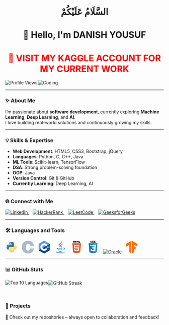 <h1 align="center">السَّلَامُ عَلَيْكُمْ</h1>
<h1 align="center">👋 Hello, I'm DANISH YOUSUF</h1>

<h1 align="center">
    <a href="https://www.kaggle.com/danishyousuf19" target="_blank" font_size:20px; style="text-decoration: none; color: red;">
        🚀 VISIT MY KAGGLE ACCOUNT FOR MY CURRENT WORK
    </a>
</h1>

<img align="right" alt="Coding" width="400" src="https://cdn.dribbble.com/users/1162077/screenshots/3848914/programmer.gif">

<p align="left">
    <img src="https://komarev.com/ghpvc/?username=danishyousuf19&label=Profile%20views&color=brightgreen&style=flat" alt="Profile Views" />
</p>

---

### ✨ About Me

I’m passionate about **software development**, currently exploring **Machine Learning**, **Deep Learning**, and **AI**.  
I love building real-world solutions and continuously growing my skills.

---

### 💡 Skills & Expertise

- **Web Development**: HTML5, CSS3, Bootstrap, jQuery  
- **Languages**: Python, C, C++, Java  
- **ML Tools**: Scikit-learn, TensorFlow  
- **DSA**: Strong problem-solving foundation  
- **OOP**: Java  
- **Version Control**: Git & GitHub  
- **Currently Learning**: Deep Learning, AI

---

### 🌐 Connect with Me

<p align="left">
  <a href="https://www.linkedin.com/in/danishyousuf19/" target="_blank">
    <img src="https://raw.githubusercontent.com/rahuldkjain/github-profile-readme-generator/master/src/images/icons/Social/linked-in-alt.svg" alt="LinkedIn" height="30" width="40" />
  </a>&nbsp;&nbsp;
  <a href="https://www.hackerrank.com/profile/Danishyousuf19" target="_blank">
    <img src="https://raw.githubusercontent.com/rahuldkjain/github-profile-readme-generator/master/src/images/icons/Social/hackerrank.svg" alt="HackerRank" height="30" width="40" />
  </a>&nbsp;&nbsp;
  <a href="https://leetcode.com/u/Danishyousuf19/" target="_blank">
    <img src="https://raw.githubusercontent.com/rahuldkjain/github-profile-readme-generator/master/src/images/icons/Social/leet-code.svg" alt="LeetCode" height="30" width="40" />
  </a>&nbsp;&nbsp;
  <a href="https://auth.geeksforgeeks.org/user/danishyousuf19" target="_blank">
    <img src="https://raw.githubusercontent.com/rahuldkjain/github-profile-readme-generator/master/src/images/icons/Social/geeks-for-geeks.svg" alt="GeeksforGeeks" height="30" width="40" />
  </a>
</p>

---

### 🛠️ Languages and Tools

<p align="left"> 
  <a href="https://www.python.org/" target="_blank"><img src="https://raw.githubusercontent.com/devicons/devicon/master/icons/python/python-original.svg" alt="Python" width="40" height="40"/></a>&nbsp;&nbsp;
  <a href="https://devdocs.io/c/" target="_blank"><img src="https://raw.githubusercontent.com/devicons/devicon/master/icons/c/c-original.svg" alt="C" width="40" height="40"/></a>&nbsp;&nbsp;
  <a href="https://isocpp.org/" target="_blank"><img src="https://raw.githubusercontent.com/devicons/devicon/master/icons/cplusplus/cplusplus-original.svg" alt="C++" width="40" height="40"/></a>&nbsp;&nbsp;
  <a href="https://www.java.com" target="_blank"><img src="https://raw.githubusercontent.com/devicons/devicon/master/icons/java/java-original.svg" alt="Java" width="40" height="40"/></a>&nbsp;&nbsp;
  <a href="https://www.w3.org/html/" target="_blank"><img src="https://raw.githubusercontent.com/devicons/devicon/master/icons/html5/html5-original-wordmark.svg" alt="HTML5" width="40" height="40"/></a>&nbsp;&nbsp;
  <a href="https://www.w3schools.com/css/" target="_blank"><img src="https://raw.githubusercontent.com/devicons/devicon/master/icons/css3/css3-original-wordmark.svg" alt="CSS3" width="40" height="40"/></a>&nbsp;&nbsp;
  <a href="https://www.oracle.com/database/" target="_blank"><img src="https://upload.wikimedia.org/wikipedia/commons/5/50/Oracle_logo.svg" alt="Oracle" width="70" height="40"/></a>&nbsp;&nbsp;
  <a href="https://www.tensorflow.org/" target="_blank"><img src="https://raw.githubusercontent.com/devicons/devicon/master/icons/tensorflow/tensorflow-original.svg" alt="TensorFlow" width="40" height="40"/></a>
</p>


---

### 📊 GitHub Stats

<img align="left" src="https://github-readme-stats.vercel.app/api/top-langs?username=danishyousuf19&langs_count=10&theme=vue&layout=compact&exclude_repo=large-notebook-repo-name" alt="Top 10 Languages" />

<p><img align="center" src="https://github-readme-streak-stats.herokuapp.com?user=danishyousuf19&theme=github-light&card_width=494" alt="GitHub Streak" /></p>

<br clear="left"/>


### 📁 Projects
📂 Check out my repositories – always open to collaboration and feedback!

